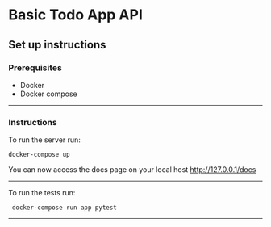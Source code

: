 # Basic Todo App API

## Set up instructions

### Prerequisites
- Docker
- Docker compose
---

### Instructions
To run the server run:

```docker-compose up```

You can now access the docs page on your local host
http://127.0.0.1/docs


---
To run the tests run:

``` docker-compose run app pytest```

---